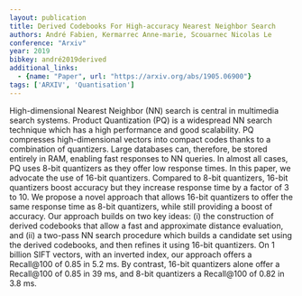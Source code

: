 ```yaml
---
layout: publication
title: Derived Codebooks For High-accuracy Nearest Neighbor Search
authors: André Fabien, Kermarrec Anne-marie, Scouarnec Nicolas Le
conference: "Arxiv"
year: 2019
bibkey: andré2019derived
additional_links:
  - {name: "Paper", url: "https://arxiv.org/abs/1905.06900"}
tags: ['ARXIV', 'Quantisation']
---
```

<p>High-dimensional Nearest Neighbor (NN) search is central in
multimedia search systems. Product Quantization (PQ) is a widespread NN
search technique which has a high performance and good scalability. PQ
compresses high-dimensional vectors into compact codes thanks to a
combination of quantizers. Large databases can, therefore, be stored
entirely in RAM, enabling fast responses to NN queries. In almost all
cases, PQ uses 8-bit quantizers as they offer low response times. In
this paper, we advocate the use of 16-bit quantizers. Compared to 8-bit
quantizers, 16-bit quantizers boost accuracy but they increase response
time by a factor of 3 to 10. We propose a novel approach that allows
16-bit quantizers to offer the same response time as 8-bit quantizers,
while still providing a boost of accuracy. Our approach builds on two
key ideas: (i) the construction of derived codebooks that allow a fast
and approximate distance evaluation, and (ii) a two-pass NN search
procedure which builds a candidate set using the derived codebooks, and
then refines it using 16-bit quantizers. On 1 billion SIFT vectors, with
an inverted index, our approach offers a Recall@100 of 0.85 in 5.2 ms.
By contrast, 16-bit quantizers alone offer a Recall@100 of 0.85 in 39
ms, and 8-bit quantizers a Recall@100 of 0.82 in 3.8 ms.</p>
